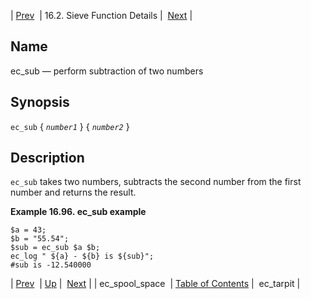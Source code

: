 | [Prev](sieve.ref.ec_spool_space)  | 16.2. Sieve Function Details |  [Next](sieve.ref.ec_tarpit) |

<a name="sieve.ref.ec_sub"></a>
## Name

ec_sub — perform subtraction of two numbers

## Synopsis

`ec_sub` { *`number1`* } { *`number2`* }

<a name="idp30602512"></a>
## Description

`ec_sub` takes two numbers, subtracts the second number from the first number and returns the result.

<a name="example.ec_sub"></a>

**Example 16.96. ec_sub example**

```
$a = 43;
$b = "55.54";
$sub = ec_sub $a $b;
ec_log " ${a} - ${b} is ${sub}";
#sub is -12.540000
```

| [Prev](sieve.ref.ec_spool_space)  | [Up](sieve.ref.files) |  [Next](sieve.ref.ec_tarpit) |
| ec_spool_space  | [Table of Contents](index) |  ec_tarpit |
